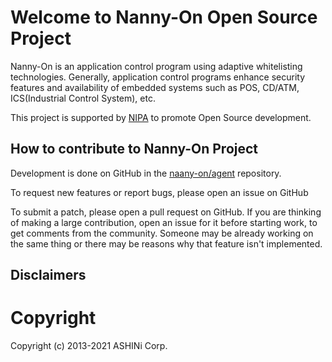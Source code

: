 Welcome to Nanny-On Open Source Project
=======================================

Nanny-On is an application control program using adaptive whitelisting technologies.
Generally, application control programs enhance security features and availability of
embedded systems such as POS, CD/ATM, ICS(Industrial Control System), etc.


This project is supported by [NIPA] to promote Open Source development.  

 [NIPA]: <https://www.nipa.kr/eng/index.do>

How to contribute to Nanny-On Project
-------------------------------------

Development is done on GitHub in the [naany-on/agent] repository.

  [naany-on/agent]: <https://github.com/nanny-on/agent>

To request new features or report bugs, please open an issue on GitHub

To submit a patch, please open a pull request on GitHub.  If you are thinking
of making a large contribution, open an issue for it before starting work,
to get comments from the community.  Someone may be already working on
the same thing or there may be reasons why that feature isn't implemented.


Disclaimers
-----------


Copyright
=========

Copyright (c) 2013-2021 ASHINi Corp.
